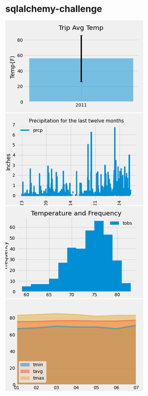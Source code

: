 # sqlalchemy-challenge
<img src = "https://github.com/BanuNathan/sqlalchemy-challenge/blob/main/Images/bar_plot_with_error_bars.png" >
<img src = "https://github.com/BanuNathan/sqlalchemy-challenge/blob/main/Images/prcp_for_twelve_months.png" >
<img src = "https://github.com/BanuNathan/sqlalchemy-challenge/blob/main/Images/temp_hist.png" >
<img src = "https://github.com/BanuNathan/sqlalchemy-challenge/blob/main/Images/stacked_daily_rain_fall_avg.png" >
